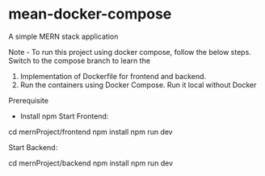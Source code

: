 # mean-docker-compose

A simple MERN stack application

Note - To run this project using docker compose, follow the below steps.
Switch to the compose branch to learn the
1. Implementation of Dockerfile for frontend and backend.
2. Run the containers using Docker Compose.
Run it local without Docker

Prerequisite

* Install npm
Start Frontend:

cd mernProject/frontend
npm install
npm run dev

Start Backend:

cd mernProject/backend
npm install
npm run dev
